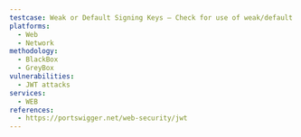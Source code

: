 ```yaml
---
testcase: Weak or Default Signing Keys – Check for use of weak/default secrets (e.g., secret, admin) by brute-forcing the signature of a JWT. Web (HTTP/HTTPS) service
platforms: 
  - Web
  - Network
methodology: 
  - BlackBox
  - GreyBox
vulnerabilities:
  - JWT attacks
services:
  - WEB
references:
  - https://portswigger.net/web-security/jwt
---
```

